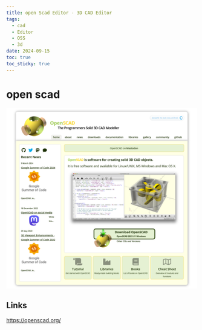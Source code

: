```yaml
---
title: open Scad Editor - 3D CAD Editor
tags:
  - cad
  - Editor
  - OSS
  - 3d
date: 2024-09-15
toc: true
toc_sticky: true
---
```


# open scad  

![](../_asset/2024-09-15-scad_image_1.png)
## Links 

https://openscad.org/